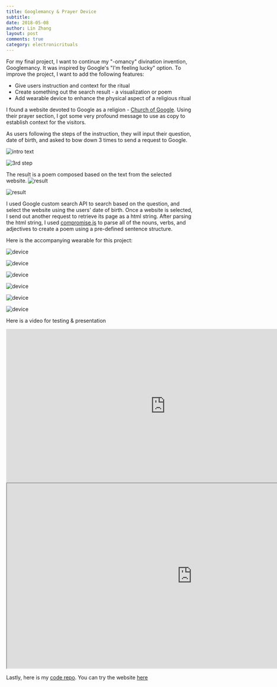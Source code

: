 ```yaml
---
title: Googlemancy & Prayer Device
subtitle:
date: 2018-05-08
author: Lin Zhang
layout: post
comments: true
category: electronicrituals
---
```


For my final project, I want to continue my "-omancy" divination invention, Googlemancy. It was inspired by Google's "I'm feeling lucky" option. To improve the project, I want to add the following features:

- Give users instruction and context for the ritual
- Create something out the search result - a visualization or poem
- Add wearable device to enhance the physical aspect of a religious ritual

I found a website devoted to Google as a religion - [Church of Google](http://churchofgoogle.org/). Using their prayer section, I got some very profound message to use as copy to establish context for the visitors.

As users following the steps of the instruction, they will input their question, date of birth, and asked to bow down 3 times to send a request to Google.

![intro text]({{site.baseurl}}/img/electricRitual/intro.png)

![3rd step]({{site.baseurl}}/img/electricRitual/3rdstep.png)

The result is a poem composed based on the text from the selected website.
![result]({{site.baseurl}}/img/electricRitual/result.png)

![result]({{site.baseurl}}/img/electricRitual/languageParts.png)

I used Google custom search API to search based on the question, and select the website using the users' date of birth. Once a website is selected, I send out another request to retrieve its page as a html string. After parsing the html string, I used [compromise.js](http://compromise.cool/) to parse all of the nouns, verbs, and adjectives to create a poem using a pre-defined sentence structure.

Here is the accompanying wearable for this project:

![device]({{site.baseurl}}/img/electricRitual/wearablefront.JPG)

![device]({{site.baseurl}}/img/electricRitual/wearableside.JPG)

![device]({{site.baseurl}}/img/electricRitual/wearableback.JPG)

![device]({{site.baseurl}}/img/electricRitual/circuit.JPG)

![device]({{site.baseurl}}/img/electricRitual/prototypes.JPG)

![device]({{site.baseurl}}/img/electricRitual/finish.png)

Here is a video for testing & presentation

<iframe width="860" height="415" src="https://www.youtube.com/embed/jva6e_tqXy8" frameborder="0" allow="autoplay; encrypted-media" allowfullscreen></iframe>


<iframe src="https://docs.google.com/presentation/d/1iDZwyBPAMfFQUwBR4FGGC2nSOhLT5dDw-tnlaJPxcyw" width="1000px" height="500px"></iframe>

Lastly, here is my [code repo](https://github.com/linzhangcs/googlemancy/). You can try the website [here](https://linzhangcs.github.io/googlemancy/)

